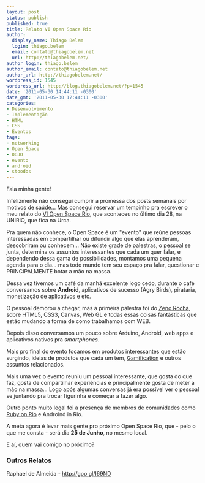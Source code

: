 ```yaml
---
layout: post
status: publish
published: true
title: Relato VI Open Space Rio
author:
  display_name: Thiago Belem
  login: thiago.belem
  email: contato@thiagobelem.net
  url: http://thiagobelem.net/
author_login: thiago.belem
author_email: contato@thiagobelem.net
author_url: http://thiagobelem.net/
wordpress_id: 1545
wordpress_url: http://blog.thiagobelem.net/?p=1545
date: '2011-05-30 14:44:11 -0300'
date_gmt: '2011-05-30 17:44:11 -0300'
categories:
- Desenvolvimento
- Implementação
- HTML
- CSS
- Eventos
tags:
- networking
- Open Space
- DOJO
- evento
- android
- stoodos
---
```

<p>Fala minha gente!</p>
<p>Infelizmente não consegui cumprir a promessa dos posts semanais por motivos de saúde... Mas consegui reservar um tempinho pra escrever o meu relato do <a href="http://openspacerio.org/">VI Open Space Rio</a>, que aconteceu no último dia 28, na UNIRIO, que fica na Urca.</p>
<p>Pra quem não conhece, o Open Space é um "evento" que reúne pessoas interessadas em compartilhar ou difundir algo que elas aprenderam, descobriram ou conhecem... Não existe grade de palestras, o pessoal se junta, determina os assuntos interessantes que cada um quer falar, e dependendo dessa gama de possibilidades, montamos uma pequena agenda para o dia... mas todo mundo tem seu espaço pra falar, questionar e PRINCIPALMENTE botar a mão na massa.</p>
<p>Dessa vez tivemos um café da manhã excelente logo cedo, durante o café conversamos sobre <strong>Android</strong>, aplicativos de sucesso (Agry Birds), pirataria, monetização de aplicativos e etc.</p>
<p>O pessoal demorou a chegar, mas a primeira palestra foi do <a href="http://zenorocha.com/">Zeno Rocha</a>, sobre HTML5, CSS3, Canvas, Web GL e todas essas coisas fantásticas que estão mudando a forma de como trabalhamos com WEB.</p>
<p>Depois disso conversamos um pouco sobre Arduino, Android, web apps e aplicativos nativos pra <em>smartphones</em>.</p>
<p>Mais pro final do evento focamos em produtos interessantes que estão surgindo, ideias de produtos que cada um tem, <a href="http://en.wikipedia.org/wiki/Gamification">Gamification</a> e outros assuntos relacionados.</p>
<p>Mais uma vez o evento reuniu um pessoal interessante, que gosta do que faz, gosta de compartilhar experiências e principalmente gosta de meter a mão na massa... Logo após algumas conversas já era possível ver o pessoal se juntando pra trocar figurinha e começar a fazer algo.</p>
<p>Outro ponto muito legal foi a presença de membros de comunidades como <a href="http://rubyonrio.org/">Ruby on Rio</a> e <span class="removed_link" title="http://www.androidinrio.com.br/">Androind in Rio</span>.</p>
<p>A meta agora é levar mais gente pro próximo Open Space Rio, que - pelo o que me consta - será dia <strong>25 de Junho</strong>, no mesmo local.</p>
<p>E aí, quem vai comigo no próximo?</p>
<h3>Outros Relatos</h3>
<p>Raphael de Almeida - <a href="http://goo.gl/I69ND">http://goo.gl/I69ND</a></p>
